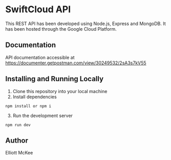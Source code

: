 # SwiftCloud API
This REST API has been developed using Node.js, Express and MongoDB. It has been hosted through the Google Cloud Platform.  

## Documentation
API documentation accessible at https://documenter.getpostman.com/view/30249532/2sA3s7kV55

## Installing and Running Locally
1. Clone this repository into your local machine
2. Install dependencies 

`npm install or npm i`

3. Run the development server

`npm run dev`

## Author
Elliott McKee
